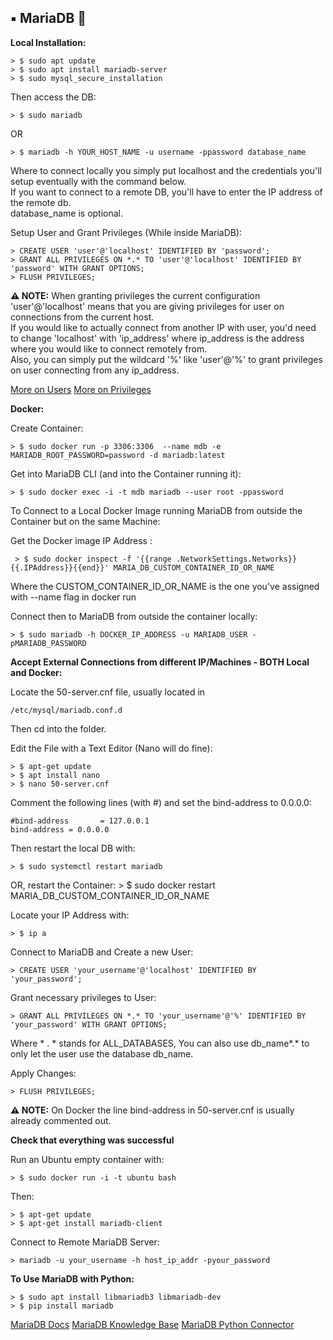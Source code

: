 ## ▪️ MariaDB 🦭

**Local Installation:**
	
	> $ sudo apt update
	> $ sudo apt install mariadb-server
	> $ sudo mysql_secure_installation

Then access the DB:

	> $ sudo mariadb
	
OR

	> $ mariadb -h YOUR_HOST_NAME -u username -ppassword database_name

Where to connect locally you simply put localhost and the credentials you'll setup eventually with the command below.
<br>
If you want to connect to a remote DB, you'll have to enter the IP address of the remote db.
<br>
database_name is optional.

Setup User and Grant Privileges (While inside MariaDB):

	> CREATE USER 'user'@'localhost' IDENTIFIED BY 'password';
	> GRANT ALL PRIVILEGES ON *.* TO 'user'@'localhost' IDENTIFIED BY 'password' WITH GRANT OPTIONS;
	> FLUSH PRIVILEGES;
 
**⚠️  NOTE:** When granting privileges the current configuration 'user'@'localhost' means that you are giving privileges for user on connections from the current host.
<br>
If you would like to actually connect from another IP with user, you'd need to change 'localhost' with 'ip_address' where ip_address is the address where you would like to connect remotely from.
<br>
Also, you can simply put the wildcard '%' like 'user'@'%' to grant privileges on user connecting from any ip_address.

[More on Users](https://mariadb.com/kb/en/create-user/)
[More on Privileges](https://mariadb.com/kb/en/grant/)

**Docker:**

Create Container:

	> $ sudo docker run -p 3306:3306  --name mdb -e MARIADB_ROOT_PASSWORD=password -d mariadb:latest

Get into MariaDB CLI (and into the Container running it):

	> $ sudo docker exec -i -t mdb mariadb --user root -ppassword

To Connect to a Local Docker Image running MariaDB from outside the Container but on the same Machine:

Get the Docker image IP Address :

	 > $ sudo docker inspect -f '{{range .NetworkSettings.Networks}}{{.IPAddress}}{{end}}' MARIA_DB_CUSTOM_CONTAINER_ID_OR_NAME

Where the CUSTOM_CONTAINER_ID_OR_NAME is the one you've assigned with --name flag in docker run

Connect then to MariaDB from outside the container locally:

	> $ sudo mariadb -h DOCKER_IP_ADDRESS -u MARIADB_USER -pMARIADB_PASSWORD

**Accept External Connections from different IP/Machines - BOTH Local and Docker:**

Locate the 50-server.cnf file, usually located in 
	
	/etc/mysql/mariadb.conf.d 

Then cd into the folder.

Edit the File with a Text Editor (Nano will do fine):

	> $ apt-get update
	> $ apt install nano
	> $ nano 50-server.cnf

Comment the following lines (with #) and set the bind-address to 0.0.0.0:

	#bind-address 		= 127.0.0.1 
 	bind-address = 0.0.0.0

Then restart the local DB with:

	> $ sudo systemctl restart mariadb

OR, restart the Container:
	> $ sudo docker restart MARIA_DB_CUSTOM_CONTAINER_ID_OR_NAME

Locate your IP Address with:

	> $ ip a

Connect to MariaDB and Create a new User:

	> CREATE USER 'your_username'@'localhost' IDENTIFIED BY 'your_password';

Grant necessary privileges to User:

	> GRANT ALL PRIVILEGES ON *.* TO 'your_username'@'%' IDENTIFIED BY 'your_password' WITH GRANT OPTIONS;

Where * . * stands for ALL_DATABASES, You can also use db_name*.* to only let the user use the database db_name.

Apply Changes:

	> FLUSH PRIVILEGES;

**⚠️  NOTE:** On Docker the line bind-address in 50-server.cnf is usually already commented out.
	
**Check that everything was successful**

Run an Ubuntu empty container with:

	> $ sudo docker run -i -t ubuntu bash
	
Then:

	> $ apt-get update
	> $ apt-get install mariadb-client

Connect to Remote MariaDB Server:

	> mariadb -u your_username -h host_ip_addr -pyour_password

**To Use MariaDB with Python:**

	> $ sudo apt install libmariadb3 libmariadb-dev
	> $ pip install mariadb

[MariaDB Docs](https://mariadb.com/kb/en/documentation/)
[MariaDB Knowledge Base](https://mariadb.com/kb/en/)
[MariaDB Python Connector](https://mariadb.com/resources/blog/how-to-connect-python-programs-to-mariadb/)
